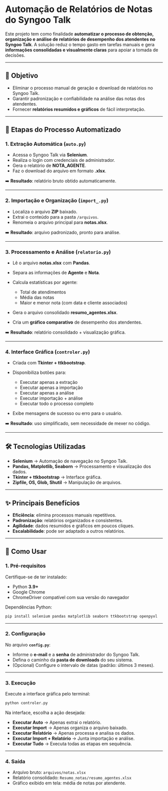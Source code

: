 # Automação de Relatórios de Notas do Syngoo Talk

Este projeto tem como finalidade **automatizar o processo de obtenção, organização e análise de relatórios de desempenho dos atendentes no Syngoo Talk**.
A solução reduz o tempo gasto em tarefas manuais e gera **informações consolidadas e visualmente claras** para apoiar a tomada de decisões.

---

## 📌 Objetivo

* Eliminar o processo manual de geração e download de relatórios no Syngoo Talk.
* Garantir padronização e confiabilidade na análise das notas dos atendentes.
* Fornecer **relatórios resumidos e gráficos** de fácil interpretação.

---

## 🔄 Etapas do Processo Automatizado

### 1. Extração Automática (`auto.py`)

* Acessa o Syngoo Talk via **Selenium**.
* Realiza o login com credenciais de administrador.
* Gera o relatório de **NOTA\_AGENTE**.
* Faz o download do arquivo em formato **.xlsx**.

➡️ **Resultado**: relatório bruto obtido automaticamente.

---

### 2. Importação e Organização (`import_.py`)

* Localiza o arquivo **ZIP** baixado.
* Extrai o conteúdo para a pasta `/arquivos`.
* Renomeia o arquivo principal para **notas.xlsx**.

➡️ **Resultado**: arquivo padronizado, pronto para análise.

---

### 3. Processamento e Análise (`relatorio.py`)

* Lê o arquivo **notas.xlsx** com **Pandas**.
* Separa as informações de **Agente** e **Nota**.
* Calcula estatísticas por agente:

  * Total de atendimentos
  * Média das notas
  * Maior e menor nota (com data e cliente associados)
* Gera o arquivo consolidado **resumo\_agentes.xlsx**.
* Cria um **gráfico comparativo** de desempenho dos atendentes.

➡️ **Resultado**: relatório consolidado + visualização gráfica.

---

### 4. Interface Gráfica (`controler.py`)

* Criada com **Tkinter + ttkbootstrap**.
* Disponibiliza botões para:

  * Executar apenas a extração
  * Executar apenas a importação
  * Executar apenas a análise
  * Executar importação + análise
  * Executar todo o processo completo
* Exibe mensagens de sucesso ou erro para o usuário.

➡️ **Resultado**: uso simplificado, sem necessidade de mexer no código.

---

## 🛠️ Tecnologias Utilizadas

* **Selenium** → Automação de navegação no Syngoo Talk.
* **Pandas, Matplotlib, Seaborn** → Processamento e visualização dos dados.
* **Tkinter + ttkbootstrap** → Interface gráfica.
* **Zipfile, OS, Glob, Shutil** → Manipulação de arquivos.

---

## ✨ Principais Benefícios

* **Eficiência**: elimina processos manuais repetitivos.
* **Padronização**: relatórios organizados e consistentes.
* **Agilidade**: dados resumidos e gráficos em poucos cliques.
* **Escalabilidade**: pode ser adaptado a outros relatórios.

---

## 🚀 Como Usar

### 1. Pré-requisitos

Certifique-se de ter instalado:

* Python **3.9+**
* Google Chrome
* ChromeDriver compatível com sua versão do navegador

Dependências Python:

```bash
pip install selenium pandas matplotlib seaborn ttkbootstrap openpyxl
```

---

### 2. Configuração

No arquivo **`config.py`**:

* Informe o **e-mail** e a **senha** de administrador do Syngoo Talk.
* Defina o caminho da **pasta de downloads** do seu sistema.
* (Opcional) Configure o intervalo de datas (padrão: últimos 3 meses).

---

### 3. Execução

Execute a interface gráfica pelo terminal:

```bash
python controler.py
```

Na interface, escolha a ação desejada:

* **Executar Auto** → Apenas extrai o relatório.
* **Executar Import** → Apenas organiza o arquivo baixado.
* **Executar Relatório** → Apenas processa e analisa os dados.
* **Executar Import + Relatório** → Junta importação e análise.
* **Executar Tudo** → Executa todas as etapas em sequência.

---

### 4. Saída

* Arquivo bruto: `arquivos/notas.xlsx`
* Relatório consolidado: `Resumo_notas/resumo_agentes.xlsx`
* Gráfico exibido em tela: média de notas por atendente.
